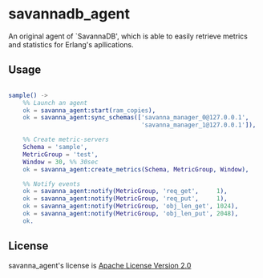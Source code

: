 savannadb_agent
===============

An original agent of `SavannaDB', which is able to easily retrieve metrics and statistics for Erlang's apllications.


## Usage

```erlang

sample() ->
    %% Launch an agent
    ok = savanna_agent:start(ram_copies),
    ok = savanna_agent:sync_schemas(['savanna_manager_0@127.0.0.1',
                                     'savanna_manager_1@127.0.0.1']),

    %% Create metric-servers
    Schema = 'sample',
    MetricGroup = 'test',
    Window = 30, %% 30sec
    ok = savanna_agent:create_metrics(Schema, MetricGroup, Window),

    %% Notify events
    ok = savanna_agent:notify(MetricGroup, 'req_get',     1),
    ok = savanna_agent:notify(MetricGroup, 'req_put',     1),
    ok = savanna_agent:notify(MetricGroup, 'obj_len_get', 1024),
    ok = savanna_agent:notify(MetricGroup, 'obj_len_put', 2048),
    ok.

```


## License

savanna_agent's license is [Apache License Version 2.0](http://www.apache.org/licenses/LICENSE-2.0.html)
